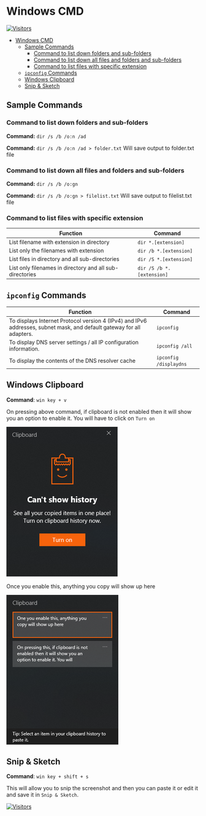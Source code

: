 # Windows CMD

[![Visitors](https://api.visitorbadge.io/api/visitors?path=aasisodiya.general.windows.commands&labelColor=%23ffa500&countColor=%23263759&labelStyle=upper)](https://visitorbadge.io/status?path=aasisodiya.general.windows.commands)

- [Windows CMD](#windows-cmd)
  - [Sample Commands](#sample-commands)
    - [Command to list down folders and sub-folders](#command-to-list-down-folders-and-sub-folders)
    - [Command to list down all files and folders and sub-folders](#command-to-list-down-all-files-and-folders-and-sub-folders)
    - [Command to list files with specific extension](#command-to-list-files-with-specific-extension)
  - [`ipconfig` Commands](#ipconfig-commands)
  - [Windows Clipboard](#windows-clipboard)
  - [Snip & Sketch](#snip--sketch)

## Sample Commands

### Command to list down folders and sub-folders

**Command:** `dir /s /b /o:n /ad`

**Command:** `dir /s /b /o:n /ad > folder.txt` Will save output to folder.txt file

### Command to list down all files and folders and sub-folders

**Command:** `dir /s /b /o:gn`

**Command:** `dir /s /b /o:gn > filelist.txt` Will save output to filelist.txt file

### Command to list files with specific extension

| Function                                                 | Command                   |
| -------------------------------------------------------- | ------------------------- |
| List filename with extension in directory                | `dir *.[extension]`       |
| List only the filenames with extension                   | `dir /b *.[extension]`    |
| List files in directory and all sub-directories          | `dir /S *.[extension]`    |
| List only filenames in directory and all sub-directories | `dir /S /b *.[extension]` |

## `ipconfig` Commands

| Function                                                                                                              | Command                |
| --------------------------------------------------------------------------------------------------------------------- | ---------------------- |
| To displays Internet Protocol version 4 (IPv4) and IPv6 addresses, subnet mask, and default gateway for all adapters. | `ipconfig`             |
| To display DNS server settings / all IP configuration information.                                                    | `ipconfig /all`        |
| To display the contents of the DNS resolver cache                                                                     | `ipconfig /displaydns` |

## Windows Clipboard

**Command**: `win key + v`

On pressing above command, if clipboard is not enabled then it will show you an option to enable it. You will have to click on `Turn on`

![Windows Clipboard](./images/clipboard.png)

Once you enable this, anything you copy will show up here

![Windows Clipboard](./images/clipboardon.png)

## Snip & Sketch

**Command**: `win key + shift + s`

This will allow you to snip the screenshot and then you can paste it or edit it and save it in `Snip & Sketch`.

[![Visitors](https://api.visitorbadge.io/api/visitors?path=aasisodiya.general&label=aasisodiya/general&labelColor=%23ffa500&countColor=%23263759&labelStyle=upper)](https://visitorbadge.io/status?path=aasisodiya.general)
